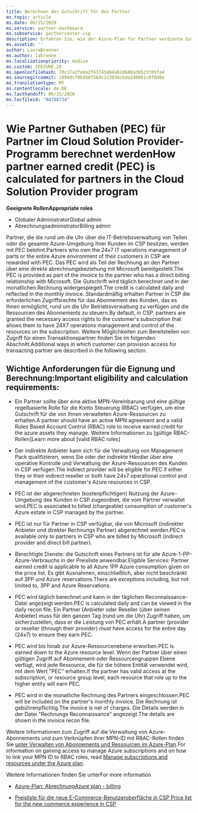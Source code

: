 ```yaml
---
title: Berechnen der Gutschrift für den Partner
ms.topic: article
ms.date: 06/15/2020
ms.service: partner-dashboard
ms.subservice: partnercenter-csp
description: Erfahren Sie, wie der Azure-Plan für Partner verdiente Gutschriften ("Partner verdiente Guthaben") berechnet wird. Dies schließt die Berechtigungsanforderungen für Partner und indirekte Anbieter ein.
ms.assetid: ''
author: LauraBrenner
ms.author: labrenne
ms.localizationpriority: medium
ms.custom: SEOJUNE.20
ms.openlocfilehash: 70c17a2fe4a2f61745d04a62d680a3b523f85fa4
ms.sourcegitcommit: c89ddcf8b366f56dc123936cbda2d0001c9f0d8e
ms.translationtype: MT
ms.contentlocale: de-DE
ms.lasthandoff: 06/15/2020
ms.locfileid: "84788734"
---
```

# <a name="how-partner-earned-credit-pec-is-calculated-for-partners-in-the-cloud-solution-provider-program"></a><span data-ttu-id="cb061-104">Wie Partner Guthaben (PEC) für Partner im Cloud Solution Provider-Programm berechnet werden</span><span class="sxs-lookup"><span data-stu-id="cb061-104">How partner earned credit (PEC) is calculated for partners in the Cloud Solution Provider program</span></span>

<span data-ttu-id="cb061-105">**Geeignete Rollen**</span><span class="sxs-lookup"><span data-stu-id="cb061-105">**Appropriate roles**</span></span>

- <span data-ttu-id="cb061-106">Globaler Administrator</span><span class="sxs-lookup"><span data-stu-id="cb061-106">Global admin</span></span>
- <span data-ttu-id="cb061-107">Abrechnungsadministrator</span><span class="sxs-lookup"><span data-stu-id="cb061-107">Billing admin</span></span>

<span data-ttu-id="cb061-108">Partner, die die rund um die Uhr über die IT-Betriebsverwaltung von Teilen oder die gesamte Azure-Umgebung ihrer Kunden im CSP besitzen, werden mit PEC belohnt.</span><span class="sxs-lookup"><span data-stu-id="cb061-108">Partners who own the 24x7 IT operations management of parts or the entire Azure environment of their customers in CSP are rewarded with PEC.</span></span> <span data-ttu-id="cb061-109">Das PEC wird als Teil der Rechnung an den Partner über eine direkte abrechnungsbeziehung mit Microsoft bereitgestellt.</span><span class="sxs-lookup"><span data-stu-id="cb061-109">The PEC is provided as part of the invoice to the partner who has a direct billing relationship with Microsoft.</span></span> <span data-ttu-id="cb061-110">Die Gutschrift wird täglich berechnet und in der monatlichen Rechnung widergespiegelt.</span><span class="sxs-lookup"><span data-stu-id="cb061-110">The credit is calculated daily and reflected in the monthly invoice.</span></span> <span data-ttu-id="cb061-111">Standardmäßig erhalten Partner in CSP die erforderlichen Zugriffsrechte für das Abonnement des Kunden, das es Ihnen ermöglicht, rund um die Uhr Betriebsverwaltung zu verfügen und die Ressourcen des Abonnements zu steuern.</span><span class="sxs-lookup"><span data-stu-id="cb061-111">By default, in CSP, partners are granted the necessary access rights to the customer's subscription that allows them to have 24X7 operations management and control of the resources on the subscription.</span></span> <span data-ttu-id="cb061-112">Weitere Möglichkeiten zum Bereitstellen von Zugriff für einen Transaktionspartner finden Sie im folgenden Abschnitt.</span><span class="sxs-lookup"><span data-stu-id="cb061-112">Additional ways in which customer can provision access for transacting partner are described in the following section.</span></span>


## <a name="important-eligibility-and-calculation-requirements"></a><span data-ttu-id="cb061-113">Wichtige Anforderungen für die Eignung und Berechnung:</span><span class="sxs-lookup"><span data-stu-id="cb061-113">Important eligibility and calculation requirements:</span></span>

- <span data-ttu-id="cb061-114">Ein Partner sollte über eine aktive MPN-Vereinbarung und eine gültige regelbasierte Rolle für die Konto Steuerung (RBAC) verfügen, um eine Gutschrift für die von Ihnen verwalteten Azure-Ressourcen zu erhalten.</span><span class="sxs-lookup"><span data-stu-id="cb061-114">A partner should have an active MPN agreement and a valid Rules Based Account Control (RBAC) role to receive earned credit for the azure assets they manage.</span></span> <span data-ttu-id="cb061-115">Weitere Informationen zu [gültige RBAC-Rollen]</span><span class="sxs-lookup"><span data-stu-id="cb061-115">Learn more about [valid RBAC roles]</span></span>

- <span data-ttu-id="cb061-116">Der indirekte Anbieter kann sich für die Verwaltung von Management Pack qualifizieren, wenn Sie oder der indirekte Händler über eine operative Kontrolle und Verwaltung der Azure-Ressourcen des Kunden in CSP verfügen.</span><span class="sxs-lookup"><span data-stu-id="cb061-116">The indirect provider will be eligible for PEC if either they or their indirect reseller or both have 24x7 operational control and management of the customer's Azure resources in CSP.</span></span>

- <span data-ttu-id="cb061-117">PEC ist der abgerechneten (kostenpflichtigen) Nutzung der Azure-Umgebung des Kunden in CSP zugeordnet, die vom Partner verwaltet wird.</span><span class="sxs-lookup"><span data-stu-id="cb061-117">PEC is associated to billed (chargeable) consumption of customer's Azure estate in CSP managed by the partner.</span></span> 

- <span data-ttu-id="cb061-118">PEC ist nur für Partner in CSP verfügbar, die von Microsoft (indirekter Anbieter und direkter Rechnungs Partner) abgerechnet werden.</span><span class="sxs-lookup"><span data-stu-id="cb061-118">PEC is available only to partners in CSP who are billed by Microsoft (indirect provider and direct bill partner).</span></span>

- <span data-ttu-id="cb061-119">Berechtigte Dienste: die Gutschrift eines Partners ist für alle Azure-1-PP-Azure-Verbrauchs in der Preisliste anwendbar.</span><span class="sxs-lookup"><span data-stu-id="cb061-119">Eligible Services: Partner earned credit is applicable to all Azure 1PP Azure consumption given on the price list.</span></span> <span data-ttu-id="cb061-120">Es gibt Ausnahmen, einschließlich, aber nicht beschränkt auf 3PP und Azure reservations.</span><span class="sxs-lookup"><span data-stu-id="cb061-120">There are exceptions including, but not limited to, 3PP and Azure Reservations.</span></span>

- <span data-ttu-id="cb061-121">PEC wird täglich berechnet und kann in der täglichen Reconnaissance-Datei angezeigt werden.</span><span class="sxs-lookup"><span data-stu-id="cb061-121">PEC is calculated daily and can be viewed in the daily recon file.</span></span> <span data-ttu-id="cb061-122">Ein Partner (Anbieter oder Reseller (über seinen Anbieter) muss für den ganzen Tag (rund um die Uhr) Zugriff haben, um sicherzustellen, dass er die Leistung von PEC erhält.</span><span class="sxs-lookup"><span data-stu-id="cb061-122">A partner (provider or reseller (through their provider) must have access for the entire day (24x7) to ensure they earn PEC.</span></span>

- <span data-ttu-id="cb061-123">PEC wird bis hinab zur Azure-Ressourcenebene erworben.</span><span class="sxs-lookup"><span data-stu-id="cb061-123">PEC is earned down to the Azure resource level.</span></span> <span data-ttu-id="cb061-124">Wenn der Partner über einen gültigen Zugriff auf Abonnement-oder Ressourcengruppen Ebene verfügt, wird jede Ressource, die für die höhere Entität verwendet wird, mit dem Wert "PEC" erhalten.</span><span class="sxs-lookup"><span data-stu-id="cb061-124">If the partner has valid access at the subscription, or resource group level, each resource that role up to the higher entity will earn PEC.</span></span> 

- <span data-ttu-id="cb061-125">PEC wird in die monatliche Rechnung des Partners eingeschlossen.</span><span class="sxs-lookup"><span data-stu-id="cb061-125">PEC will be included on the partner's monthly invoice.</span></span> <span data-ttu-id="cb061-126">Die Rechnung ist gebührenpflichtig.</span><span class="sxs-lookup"><span data-stu-id="cb061-126">The invoice is net of charges.</span></span> <span data-ttu-id="cb061-127">Die Details werden in der Datei "Rechnungs Reconnaissance" angezeigt.</span><span class="sxs-lookup"><span data-stu-id="cb061-127">The details are shown in the invoice recon file.</span></span>

<span data-ttu-id="cb061-128">Weitere Informationen zum Zugriff auf die Verwaltung von Azure-Abonnements und zum Verknüpfen ihrer MPN-ID mit RBAC-Rollen finden Sie [unter Verwalten von Abonnements und Ressourcen im Azure-Plan](azure-plan-manage.md).</span><span class="sxs-lookup"><span data-stu-id="cb061-128">For information on gaining access to manage Azure subscriptions and on how to link your MPN ID to RBAC roles, read [Manage subscriptions and resources under the Azure plan](azure-plan-manage.md).</span></span>

<span data-ttu-id="cb061-129">Weitere Informationen finden Sie unter</span><span class="sxs-lookup"><span data-stu-id="cb061-129">For more information</span></span>

- [<span data-ttu-id="cb061-130">Azure-Plan: Abrechnung</span><span class="sxs-lookup"><span data-stu-id="cb061-130">Azure plan - billing</span></span>](azure-plan-billing.md)

- [<span data-ttu-id="cb061-131">Preisliste für die neue E-Commerce-Benutzeroberfläche in CSP </span><span class="sxs-lookup"><span data-stu-id="cb061-131">Price list for the new commerce experience in CSP </span></span>](azure-plan-price-list.md)